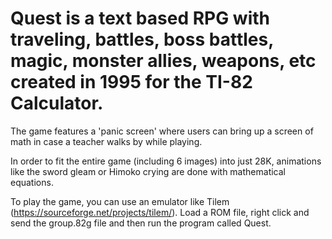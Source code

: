 # Quest is a text based RPG with traveling, battles, boss battles, magic, monster allies, weapons, etc created in 1995 for the TI-82 Calculator. 

The game features a 'panic screen' where users can bring up a screen of math in case a teacher walks by while playing. 

In order to fit the entire game (including 6 images) into just 28K, animations like the sword gleam or Himoko crying are done with mathematical equations. 

To play the game, you can use an emulator like Tilem (https://sourceforge.net/projects/tilem/). Load a ROM file, right click and send the group.82g file and then run the program called Quest. 
